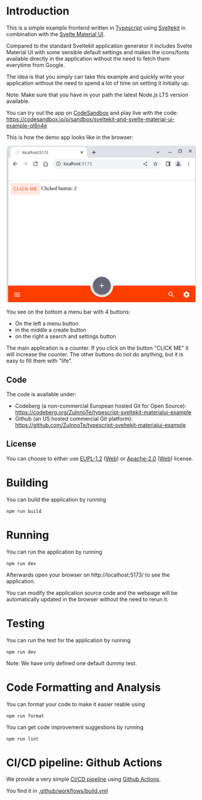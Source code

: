 # Introduction

This is a simple example frontend written in [Typescript](https://www.typescriptlang.org/) using [Sveltekit](https://kit.svelte.dev/) in combination with the [Svelte Material UI](https://sveltematerialui.com/).

Compared to the standard Sveltekit application generator it includes Svelte Material UI with some sensible default settings and makes the icons/fonts available directly in the application without the need to fetch them everytime from Google.

The idea is that you simply can take this example and quickly write your application without the need to spend a lot of time on setting it initially up.

Note: Make sure that you have in your path the latest Node.js LTS version available.

You can try out the app on [CodeSandbox](https://codesandbox.io/) and play live with the code: https://codesandbox.io/p/sandbox/sveltekit-and-svelte-material-ui-example-ql6n4e

This is how the demo app looks like in the browser:

![Screenshot of Demo App](docs/img/demoapp.png)

You see on the bottom a menu bar with 4 buttons:

- On the left a menu button
- in the middle a create button
- on the right a search and settings button

The main application is a counter. If you click on the button "CLICK ME" it will increase the counter.
The other buttons do not do anything, but it is easy to fill them with "life".

## Code

The code is available under:

- Codeberg (a non-commercial European hosted Git for Open Source): https://codeberg.org/ZuInnoTe/typescript-sveltekit-materialui-example
- Github (an US hosted commercial Git platform): https://github.com/ZuInnoTe/typescript-sveltekit-materialui-example

## License

You can choose to either use [EUPL-1.2](./LICENSE-EUPL-1.2) ([Web](https://spdx.org/licenses/EUPL-1.2.html)) or [Apache-2.0](./LICENSE-Apache-2.0) ([Web](https://spdx.org/licenses/Apache-2.0.html)) license.

# Building

You can build the application by running

```
npm run build
```

# Running

You can run the application by running

```
npm run dev
```

Afterwards open your browser on http://localhost:5173/ to see the application.

You can modify the application source code and the webpage will be automatically updated in the browser without the need to rerun it.

# Testing

You can run the test for the application by running

```
npm run dev
```

Note: We have only defined one default dummy test.

# Code Formatting and Analysis

You can format your code to make it easier reable using

```
npm run format
```

You can get code improvement suggestions by running

```
npm run lint
```

# CI/CD pipeline: Github Actions

We provide a very simple [CI/CD pipeline](https://en.wikipedia.org/wiki/Continuous_integration) using [Github Actions](https://docs.github.com/en/actions).

You find it in [.github/workflows/build.yml](.github/workflows/build.yml)
